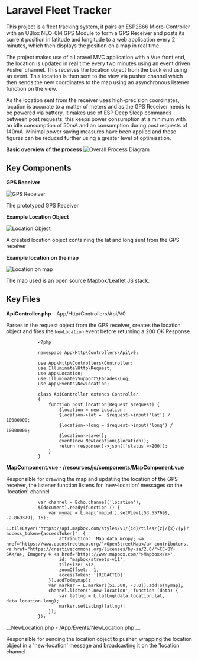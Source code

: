 # Laravel Fleet Tracker
This project is a fleet tracking system, it pairs an ESP2866 Micro-Controller with an UBlox NEO-6M GPS Module to form a GPS Receiver and posts its current position in latitude and longitude to a web application every 2 minutes, which then displays the position on a map in real time.

The project makes use of a Laravel MVC application with a Vue front end, the location is updated in real time every two minutes using an event driven Pusher channel. This receives the location object from the back end using an event. This location is then sent to the view via pusher channel which then sends the new coordinates to the map using an asynchronous listener function on the view.

As the location sent from the receiver uses high-precision coordinates, location is accurate to a matter of meters and as the GPS Receiver needs to be powered via battery, it makes use of ESP Deep Sleep commands between post requests, this keeps power consumption at a minimum with an idle consumption of 50mA and an consumption during post requests of 140mA. Minimal power saving measures have been applied and these figures can be reduced further using a greater level of optimisation. 

__Basic overview of the process__
![Overall Process Diagram](https://i.imgur.com/jGDDhQt.png)

## Key Components

__GPS Receiver__

![GPS Receiver](https://i.imgur.com/jooK6Bx.jpg)

The prototyped GPS Receiver

__Example Location Object__

![Location Object](https://i.imgur.com/LU8PtUb.png)

A created location object containing the lat and long sent from the GPS receiver

__Example location on the map__

![Location on map](https://i.imgur.com/pxpyJBu.png)

The map used is an open source Mapbox/Leaflet JS stack.

## Key Files

__ApiController.php__ - App/Http/Controllers/Api/V0

Parses in the request object from the GPS receiver, creates the location object and fires the ```NewLocation``` event before returning a 200 OK Response.

                <?php

                namespace App\Http\Controllers\Api\v0;

                use App\Http\Controllers\Controller;
                use Illuminate\Http\Request;
                use App\Location;
                use Illuminate\Support\Facades\Log;
                use App\Events\NewLocation;

                class ApiController extends Controller
                {
                    function post_location(Request $request) {
                        $location = new Location;
                        $location->lat =  $request->input('lat') / 10000000;
                        $location->long = $request->input('long') / 10000000;
                        $location->save();
                        event(new NewLocation($location));
                        return response()->json(['status'=>200]);
                    }
                }

__MapComponent.vue - /resources/js/components/MapComponent.vue__

Responsible for drawing the map and updating the location of the GPS receiver, the listener function listens for 'new-location' messages on the 'location' channel 

                var channel = Echo.channel('location');
                $(document).ready(function () {
                    var mymap = L.map('mapid').setView([53.557699, -2.869379], 16);
                    L.tileLayer('https://api.mapbox.com/styles/v1/{id}/tiles/{z}/{x}/{y}?access_token={accessToken}', {
                        attribution: 'Map data &copy; <a href="https://www.openstreetmap.org/">OpenStreetMap</a> contributors, <a href="https://creativecommons.org/licenses/by-sa/2.0/">CC-BY-SA</a>, Imagery © <a href="https://www.mapbox.com/">Mapbox</a>',
                        id: 'mapbox/streets-v11',
                        tileSize: 512,
                        zoomOffset: -1,
                        accessToken: '[REDACTED]'
                    }).addTo(mymap);
                    var marker = L.marker([51.508, -3.0]).addTo(mymap);
                    channel.listen('.new-location', function (data) {
                        var latlng = L.latLng(data.location.lat, data.location.long);
                        marker.setLatLng(latlng);
                    });
                });

__NewLocation.php - /App/Events/NewLocation.php __

Responsible for sending the location object to pusher, wrapping the location object in a 'new-location' message and broadcasting it on the 'location' channel
